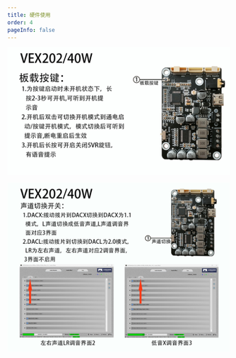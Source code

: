 ```yaml
---
title: 硬件使用
order: 4
pageInfo: false
---
```


![VEX40功能按键](/image/VEX105功能按键/40w.jpg)

![VEX40模式切换](/image/VEX105功能按键/40w模式切换.jpg)

<VidStack
  src="https://likeyou156156.online:9000/lky/TWS/40W.webm"
/>
